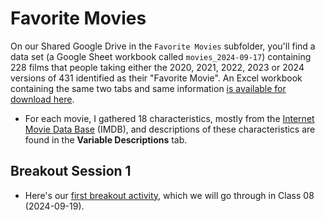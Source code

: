 # Favorite Movies

On our Shared Google Drive in the `Favorite Movies` subfolder, you'll find a data set (a Google Sheet workbook called `movies_2024-09-17`) containing 228 films that people taking either the 2020, 2021, 2022, 2023 or 2024 versions of 431 identified as their "Favorite Movie". An Excel workbook containing the same two tabs and same information [is available for download here](https://github.com/THOMASELOVE/431-classes-2024/blob/main/movies/movies_2024-09-17.xlsx).

- For each movie, I gathered 18 characteristics, mostly from the [Internet Movie Data Base](https://www.imdb.com/) (IMDB), and descriptions of these characteristics are found in the **Variable Descriptions** tab.

## Breakout Session 1

- Here's our [first breakout activity](breakout1.md), which we will go through in Class 08 (2024-09-19).
